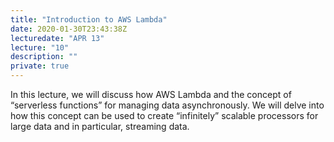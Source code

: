 ```yaml
---
title: "Introduction to AWS Lambda"
date: 2020-01-30T23:43:38Z
lecturedate: "APR 13"
lecture: "10"
description: ""
private: true
---
```


In this lecture, we will discuss how AWS Lambda and the concept of “serverless functions” for managing data asynchronously. We will delve into how this concept can be used to create “infinitely” scalable processors for large data and in particular, streaming data.
